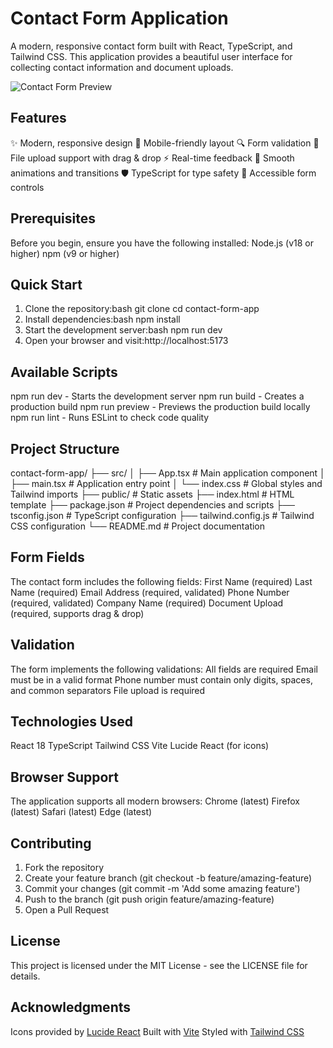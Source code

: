 # Contact Form Application

A modern, responsive contact form built with React, TypeScript, and Tailwind CSS. This application provides a beautiful user interface for collecting contact information and document uploads.

![Contact Form Preview](https://images.unsplash.com/photo-1499951360447-b19be8fe80f5?auto=format&fit=crop&q=80&w=1200)

## Features

✨ Modern, responsive design
📱 Mobile-friendly layout
🔍 Form validation
📎 File upload support with drag & drop
⚡ Real-time feedback
🎨 Smooth animations and transitions
🛡️ TypeScript for type safety
🎯 Accessible form controls

## Prerequisites

Before you begin, ensure you have the following installed:
Node.js (v18 or higher)
npm (v9 or higher)

## Quick Start

1. Clone the repository:bash
git clone <repository-url>
cd contact-form-app
2. Install dependencies:bash
npm install
3. Start the development server:bash
npm run dev
4. Open your browser and visit:http://localhost:5173
## Available Scripts

npm run dev - Starts the development server
npm run build - Creates a production build
npm run preview - Previews the production build locally
npm run lint - Runs ESLint to check code quality

## Project Structure
contact-form-app/
├── src/
│   ├── App.tsx           # Main application component
│   ├── main.tsx         # Application entry point
│   └── index.css        # Global styles and Tailwind imports
├── public/              # Static assets
├── index.html          # HTML template
├── package.json        # Project dependencies and scripts
├── tsconfig.json       # TypeScript configuration
├── tailwind.config.js  # Tailwind CSS configuration
└── README.md          # Project documentation
## Form Fields

The contact form includes the following fields:
First Name (required)
Last Name (required)
Email Address (required, validated)
Phone Number (required, validated)
Company Name (required)
Document Upload (required, supports drag & drop)

## Validation

The form implements the following validations:
All fields are required
Email must be in a valid format
Phone number must contain only digits, spaces, and common separators
File upload is required

## Technologies Used

React 18
TypeScript
Tailwind CSS
Vite
Lucide React (for icons)

## Browser Support

The application supports all modern browsers:
Chrome (latest)
Firefox (latest)
Safari (latest)
Edge (latest)

## Contributing

1. Fork the repository
2. Create your feature branch (git checkout -b feature/amazing-feature)
3. Commit your changes (git commit -m 'Add some amazing feature')
4. Push to the branch (git push origin feature/amazing-feature)
5. Open a Pull Request

## License

This project is licensed under the MIT License - see the LICENSE file for details.

## Acknowledgments

Icons provided by [Lucide React](https://lucide.dev)
Built with [Vite](https://vitejs.dev)
Styled with [Tailwind CSS](https://tailwindcss.com)

